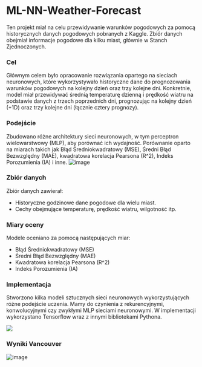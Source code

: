 # ML-NN-Weather-Forecast

Ten projekt miał na celu przewidywanie warunków pogodowych za pomocą historycznych danych pogodowych pobranych z Kaggle. Zbiór danych obejmiał informacje pogodowe dla kilku miast, głównie w Stanch Zjednoczonych.

### Cel
Głównym celem było opracowanie rozwiązania opartego na sieciach neuronowych, które wykorzystywało historyczne dane do prognozowania warunków pogodowych na kolejny dzień oraz trzy kolejne dni. Konkretnie, model miał przewidywać średnią temperaturę dzienną i prędkość wiatru na podstawie danych z trzech poprzednich dni, prognozując na kolejny dzień (+1D) oraz trzy kolejne dni (łącznie cztery prognozy).

### Podejście
Zbudowano różne architektury sieci neuronowych, w tym perceptron wielowarstwowy (MLP), aby porównać ich wydajność. Porównanie oparto na miarach takich jak Błąd Średniokwadratowy (MSE), Średni Błąd Bezwzględny (MAE), kwadratowa korelacja Pearsona (R^2), Indeks Porozumienia (IA) i inne.
![image](https://github.com/Kacpez/ML-NN-Weather-Forecast/assets/84182940/a046f83b-fff9-4646-bce4-08a9ba402597)

### Zbiór danych
Zbiór danych zawierał:
* Historyczne godzinowe dane pogodowe dla wielu miast.
* Cechy obejmujące temperaturę, prędkość wiatru, wilgotność itp.
###  Miary oceny
Modele oceniano za pomocą następujących miar:
* Błąd Średniokwadratowy (MSE)
* Średni Błąd Bezwzględny (MAE)
* Kwadratowa korelacja Pearsona (R^2)
* Indeks Porozumienia (IA)

### Implementacja
Stworzono kilka modeli sztucznych sieci neuronowych wykorzystujących różne podejście uczenia. Mamy do czynienia z rekurencyjnymi, konwolucyjnymi czy zwykłymi MLP sieciami neuronowymi. W implementacji wykorzystano Tensorflow wraz z innymi bibliotekami Pythona.
<p>
  <a href="https://skillicons.dev">
    <img src="https://skillicons.dev/icons?i=py,tensorflow," />
  </a>
</p>

### Wyniki Vancouver
![image](https://github.com/Kacpez/ML-NN-Weather-Forecast/assets/84182940/4f0a6f80-69a2-45b3-94e9-82aa05db8b71)

